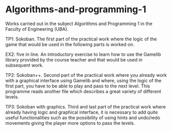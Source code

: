 # Algorithms-and-programming-1
Works carried out in the subject Algorithms and Programming 1 in the Faculty of Engineering (UBA).

TP1: Sokoban. The first part of the practical work where the logic of the game that would be used in the following parts is worked on.

EX2: five in line. An introductory exercise to learn how to use the Gamelib library provided by the course teacher and that would be used in subsequent work.

TP2: Sokoban++. Second part of the practical work where you already work with a graphical interface using Gamelib and where, using the logic of the first part, you have to be able to play and pass to the next level. This programme reads another file which describes a great variety of different levels.

TP3: Sokoban with graphics. Third and last part of the practical work where already having logic and graphical interface, it is necessary to add quite useful functionalities such as the possibility of using hints and undo/redo movements giving the player more options to pass the levels.

